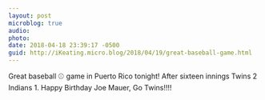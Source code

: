 ```yaml
---
layout: post
microblog: true
audio: 
photo: 
date: 2018-04-18 23:39:17 -0500
guid: http://iKeating.micro.blog/2018/04/19/great-baseball-game.html
---
```

Great baseball ⚾️ game in Puerto Rico tonight! After sixteen innings Twins 2 Indians 1.  Happy Birthday Joe Mauer, Go Twins!!!!
